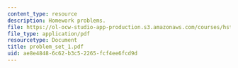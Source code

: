 ```yaml
---
content_type: resource
description: Homework problems.
file: https://ol-ocw-studio-app-production.s3.amazonaws.com/courses/hst-131-introduction-to-neuroscience-fall-2005/ae8e48486c62b3c52265fcf4ee6fcd9d_problem_set_1.pdf
file_type: application/pdf
resourcetype: Document
title: problem_set_1.pdf
uid: ae8e4848-6c62-b3c5-2265-fcf4ee6fcd9d
---
```

